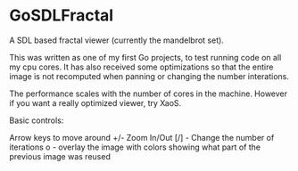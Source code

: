 GoSDLFractal
============

A SDL based fractal viewer (currently the mandelbrot set).

This was written as one of my first Go projects, to test running code on all my cpu cores.  It has also received some optimizations so that the entire image is not recomputed when panning or changing the number interations.

The performance scales with the number of cores in the machine.  However if you want a really optimized viewer, try XaoS.

Basic controls:

Arrow keys to move around
+/- Zoom In/Out
[/] - Change the number of iterations
o - overlay the image with colors showing what part of the previous image was reused